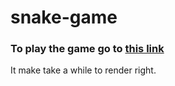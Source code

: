 # snake-game

### To **play** the game go to [this link](https://htmlpreview.github.io/?https://github.com/LubaMay/snake-game/blob/master/index.html)
It make take a while to render right.
